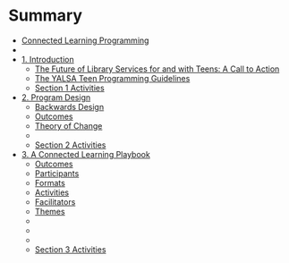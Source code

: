 # Summary

* [Connected Learning Programming](README.md)
* [](.md)
* [1. Introduction](1_introduction/README.md)
  * [The Future of Library Services for and with Teens: A Call to Action](1_introduction/the_future_of_library_services_for_and_with_teens_.md)
  * [The YALSA Teen Programming Guidelines](1_introduction/the_yalsa_teen_programming_guidelines.md)
  * [Section 1 Activities](1_introduction/section_1_activities.md)
* [2. Program Design](2_program_design/README.md)
  * [Backwards Design](2_program_design/backwards_design.md)
  * [Outcomes](2_program_design/outcomes.md)
  * [Theory of Change](2_program_design/theory_of_change.md)
  * [](2_program_design/.md)
  * [Section 2 Activities](2_program_design/section_2_activities.md)
* [3. A Connected Learning Playbook](3_a_connected_learning_playbook/README.md)
  * [Outcomes](3_a_connected_learning_playbook/outcomes.md)
  * [Participants](3_a_connected_learning_playbook/participants.md)
  * [Formats](3_a_connected_learning_playbook/formats.md)
  * [Activities](3_a_connected_learning_playbook/activities.md)
  * [Facilitators](3_a_connected_learning_playbook/facilitators.md)
  * [Themes](3_a_connected_learning_playbook/themes.md)
  * [](3_a_connected_learning_playbook/.md)
  * [](3_a_connected_learning_playbook/.8.md)
  * [](3_a_connected_learning_playbook/.9.md)
  * [Section 3 Activities](3_a_connected_learning_playbook/section_3_activities.md)
